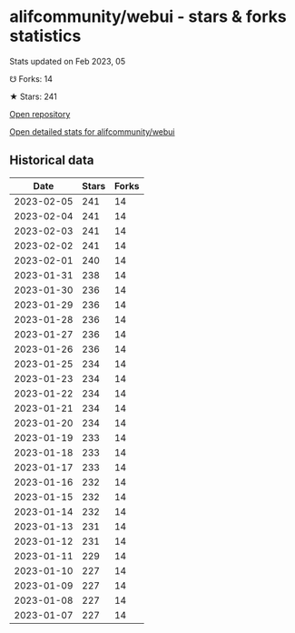 # alifcommunity/webui - stars & forks statistics

Stats updated on Feb 2023, 05

☋ Forks: 14

★ Stars: 241

[Open repository](https://github.com/alifcommunity/webui)

[Open detailed stats for alifcommunity/webui](https://reviewgithub.com/rep/alifcommunity/webui)

## Historical data
| Date | Stars | Forks |
|------|-------|-------|
| 2023-02-05 | 241 | 14 | 
| 2023-02-04 | 241 | 14 | 
| 2023-02-03 | 241 | 14 | 
| 2023-02-02 | 241 | 14 | 
| 2023-02-01 | 240 | 14 | 
| 2023-01-31 | 238 | 14 | 
| 2023-01-30 | 236 | 14 | 
| 2023-01-29 | 236 | 14 | 
| 2023-01-28 | 236 | 14 | 
| 2023-01-27 | 236 | 14 | 
| 2023-01-26 | 236 | 14 | 
| 2023-01-25 | 234 | 14 | 
| 2023-01-23 | 234 | 14 | 
| 2023-01-22 | 234 | 14 | 
| 2023-01-21 | 234 | 14 | 
| 2023-01-20 | 234 | 14 | 
| 2023-01-19 | 233 | 14 | 
| 2023-01-18 | 233 | 14 | 
| 2023-01-17 | 233 | 14 | 
| 2023-01-16 | 232 | 14 | 
| 2023-01-15 | 232 | 14 | 
| 2023-01-14 | 232 | 14 | 
| 2023-01-13 | 231 | 14 | 
| 2023-01-12 | 231 | 14 | 
| 2023-01-11 | 229 | 14 | 
| 2023-01-10 | 227 | 14 | 
| 2023-01-09 | 227 | 14 | 
| 2023-01-08 | 227 | 14 | 
| 2023-01-07 | 227 | 14 | 


